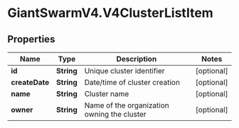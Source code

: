 # GiantSwarmV4.V4ClusterListItem

## Properties
Name | Type | Description | Notes
------------ | ------------- | ------------- | -------------
**id** | **String** | Unique cluster identifier | [optional] 
**createDate** | **String** | Date/time of cluster creation | [optional] 
**name** | **String** | Cluster name | [optional] 
**owner** | **String** | Name of the organization owning the cluster | [optional] 


